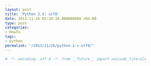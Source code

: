 ```yaml
---
layout: post
title: 'Python 2.X: utf8'
date: 2013-11-26 02:29:18.000000000 +04:00
type: post
categories:
- HowTo
tags:
- python
permalink: "/2013/11/26/python-2-x-utf8/"
---
```

```python
# -*- encoding: utf-8 -*- from __future__ import unicode_literals
```
